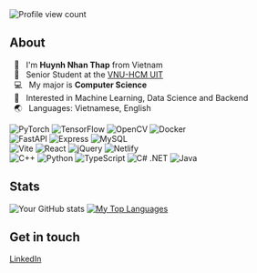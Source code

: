 <img alt="Profile view count" src="https://komarev.com/ghpvc/?username=hnthap&color=blue" />
      
<h2>About</h2>

&nbsp; 👋 &nbsp; I'm <strong>Huynh Nhan Thap</strong> from Vietnam<br/>
&nbsp; 🏫 &nbsp; Senior Student at the <a href="https://en.uit.edu.vn">VNU-HCM UIT</a></br>
&nbsp; 💻 &nbsp; My major is <strong>Computer Science</strong><br/>
&nbsp; 🧩 &nbsp; Interested in Machine Learning, Data Science and Backend<br/>
&nbsp; 🌏 &nbsp; Languages: Vietnamese, English<br/>

![PyTorch](https://img.shields.io/badge/-PyTorch-EE4C2C?style=flat-square&logo=PyTorch&logoColor=white)
![TensorFlow](https://img.shields.io/badge/-TensorFlow-FF6F00?style=flat-square&logo=TensorFlow&logoColor=white)
![OpenCV](https://img.shields.io/badge/-OpenCV-5C3EE8?style=flat-square&logo=OpenCV&logoColor=white)
![Docker](https://img.shields.io/badge/-Docker-46a2f1?style=flat-square&logo=docker&logoColor=white)
<br/>
![FastAPI](https://img.shields.io/badge/-FastAPI-009688?style=flat-square&logo=FastAPI&logoColor=white)
![Express](https://img.shields.io/badge/-ExpressJS-gray?style=flat-square&logo=Express&logoColor=white)
![MySQL](https://img.shields.io/badge/-MySQL-003B57?style=flat-square&logo=mysql&logoColor=white)
<br/>
![Vite](https://img.shields.io/badge/-Vite-646CFF?style=flat-square&logo=Vite&logoColor=white)
![React](https://img.shields.io/badge/-React-45b8d8?style=flat-square&logo=react&logoColor=white)
![jQuery](https://img.shields.io/badge/-jQuery-007BA7?style=flat-square&logo=jQuery&logoColor=white)
![Netlify](https://img.shields.io/badge/-Netlify-00C7B7?style=flat-square&logo=Netlify&logoColor=white)
<br/>
![C++](https://img.shields.io/badge/-C%2B%2B-00599C?style=flat-square&logo=cplusplus&logoColor=white)
![Python](https://img.shields.io/badge/-Python-3776AB?style=flat-square&logo=python&logoColor=white)
![TypeScript](https://img.shields.io/badge/-TypeScript-007ACC?style=flat-square&logo=typescript&logoColor=white)
![C# .NET](https://img.shields.io/badge/-.NET-512BD4?style=flat-square&logo=dotnet&logoColor=white)
![Java](https://img.shields.io/badge/-Java-yellow?style=flat-square&logo=java&logoColor=white)

<h2>Stats</h2>

<img alt="Your GitHub stats" src="https://github-readme-stats.vercel.app/api?username=hnthap&layout=compact&show_icons=true&hide_border=true&hide_rank=true&theme=dark" />

<a href="https://github.com/hnthap?tab=repositories">
  <img alt="My Top Languages" src="https://github-readme-stats.vercel.app/api/top-langs/?username=hnthap&layout=compact&show_icons=true&hide_border=true&hide=jupyter%20notebook&theme=dark" />
</a>

<h2>Get in touch</h2>

<a href="https://www.linkedin.com/in/huynh-nhan-t-4ab735337/">LinkedIn</a>

<!--
## Skills

### Languages

![C](https://img.shields.io/badge/-C-A8B9CC?style=flat-square&logo=C&logoColor=white)
![C++](https://img.shields.io/badge/-C%2B%2B-00599C?style=flat-square&logo=cplusplus&logoColor=white)
![JavaScript](https://img.shields.io/badge/-JavaScript-f7df1c?style=flat-square&logo=javascript&logoColor=black)
![TypeScript](https://img.shields.io/badge/-TypeScript-007ACC?style=flat-square&logo=typescript&logoColor=white)
![C# .NET](https://img.shields.io/badge/-.NET-512BD4?style=flat-square&logo=dotnet&logoColor=white)
![Python](https://img.shields.io/badge/-Python-3776AB?style=flat-square&logo=python&logoColor=white)
![R](https://img.shields.io/badge/-R-276DC3?style=flat-square&logo=R&logoColor=white)
![Java](https://img.shields.io/badge/-Java-blue?style=flat-square&logo=c-sharp&logoColor=white)
![HTML5](https://img.shields.io/badge/-HTML5-E34F26?style=flat-square&logo=html5&logoColor=white)
![CSS3](https://img.shields.io/badge/-CSS3-1572B6?style=flat-square&logo=css3&logoColor=white)
![Rust](https://img.shields.io/badge/-Rust-000000?style=flat-square&logo=Rust&logoColor=white)
![GNU Bash](https://img.shields.io/badge/-GNU%20Bash-4EAA25?style=flat-square&logo=gnubash&logoColor=white)
![PowerShell](https://img.shields.io/badge/-PowerShell-skyblue?style=flat-square&logo=PowerShell&logoColor=white)
![LaTeX](https://img.shields.io/badge/-LaTeX-008080?style=flat-square&logo=latex&logoColor=white)

### Machine Learning

![PyTorch](https://img.shields.io/badge/-PyTorch-EE4C2C?style=flat-square&logo=PyTorch&logoColor=white)
![TensorFlow](https://img.shields.io/badge/-TensorFlow-FF6F00?style=flat-square&logo=TensorFlow&logoColor=white)
![Keras](https://img.shields.io/badge/-Keras-D00000?style=flat-square&logo=Keras&logoColor=white)
![OpenCV](https://img.shields.io/badge/-OpenCV-5C3EE8?style=flat-square&logo=OpenCV&logoColor=white)
![NumPy](https://img.shields.io/badge/-NumPy-013243?style=flat-square&logo=NumPy&logoColor=white)
![Pandas](https://img.shields.io/badge/-Pandas-150458?style=flat-square&logo=Pandas&logoColor=white)
![Jupyter](https://img.shields.io/badge/-Jupyter-F37626?style=flat-square&logo=Jupyter&logoColor=white)

### Databases & Applications

![SQLite](https://img.shields.io/badge/-SQLite-003B57?style=flat-square&logo=SQLite&logoColor=white)
![MySQL](https://img.shields.io/badge/-MySQL-4479A1?style=flat-square&logo=MySQL&logoColor=white)
![Microsoft SQL Server](https://img.shields.io/badge/-Microsoft%20SQL%20Server-5294E2?style=flat-square&logo=MSSQL&logoColor=white)

![Nodejs](https://img.shields.io/badge/-NodeJS-43853d?style=flat-square&logo=Node.js&logoColor=white)
![Express](https://img.shields.io/badge/-ExpressJS-000000?style=flat-square&logo=Express&logoColor=white)
![FastAPI](https://img.shields.io/badge/-FastAPI-009688?style=flat-square&logo=FastAPI&logoColor=white)
![Vite](https://img.shields.io/badge/-Vite-646CFF?style=flat-square&logo=Vite&logoColor=white)
![CMake](https://img.shields.io/badge/-CMake-064F8C?style=flat-square&logo=cmake&logoColor)
![dotenv](https://img.shields.io/badge/-.ENV-ECD53F?style=flat-square&logo=dotenv&logoColor=white)
![Gradle](https://img.shields.io/badge/-Gradle-02303A?style=flat-square&logo=Gradle&logoColor=white)
![Selenium](https://img.shields.io/badge/-Selenium-43B02A?style=flat-square&logo=Selenium&logoColor=white)
![Expo](https://img.shields.io/badge/-Expo-000020?style=flat-square&logo=Expo&logoColor=white)
![Streamlit](https://img.shields.io/badge/-Streamlit-FF4B4B?style=flat-square&logo=Streamlit&logoColor=white)
![github actions](https://img.shields.io/badge/-GitHub_Actions-2088FF?style=flat-square&logo=github-actions&logoColor=white)
![Netlify](https://img.shields.io/badge/-Netlify-00C7B7?style=flat-square&logo=Netlify&logoColor=white)

![OpenGL](https://img.shields.io/badge/-OpenGL-5586A4?style=flat-square&logo=OpenGL&logoColor=white)
![ThreeJS](https://img.shields.io/badge/-ThreeJS-000000?style=flat-square&logo=Three.JS&logoColor=white)
![React](https://img.shields.io/badge/-React-45b8d8?style=flat-square&logo=react&logoColor=white)
![Styled Components](https://img.shields.io/badge/-Styled_Components-db7092?style=flat-square&logo=styled-components&logoColor=white)
![Tailwind CSS](https://img.shields.io/badge/-Tailwind%20CSS-06B6D4?style=flat-square&logo=tailwindcss&logoColor=white)

### Tools

![VS Code](https://img.shields.io/badge/-Visual%20Studio%20Code-blue?style=flat-square&logo=VS%20Code&logoColor=white)
![git](https://img.shields.io/badge/-Git-F05032?style=flat-square&logo=git&logoColor=white)
![npm](https://img.shields.io/badge/-NPM-CB3837?style=flat-square&logo=npm&logoColor=white)
![pip](https://img.shields.io/badge/-PyPI-3775A9?style=flat-square&logo=PyPI&logoColor=white)
![choco](https://img.shields.io/badge/-Chocolatey-80B5E3?style=flat-square&logo=Chocolatey&logoColor=white)
![Google Docs](https://img.shields.io/badge/-Google%20Docs-4285F4?style=flat-square&logo=google%20docs&logoColor=white)
![Google Sheets](https://img.shields.io/badge/-Google%20Sheets-34A853?style=flat-square&logo=google%20sheets&logoColor=white)
![Google Slides](https://img.shields.io/badge/-Google%20Slides-FBBC04?style=flat-square&logo=google%20slides&logoColor=white)
![7Zip](https://img.shields.io/badge/-7Zip-000000?style=flat-square&logo=7Zip&logoColor=white)
![Canva](https://img.shields.io/badge/-Canva-00C4CC?style=flat-square&logo=canva&logoColor=white)
![RStudio IDE](https://img.shields.io/badge/-RStudio%20IDE-75AADB?style=flat-square&logo=rstudioide&logoColor=white)
![Nano](https://img.shields.io/badge/-Nano-4A90E2?style=flat-square&logo=Nano&logoColor=white)
![VS](https://img.shields.io/badge/-Visual%20Studio-512BD4?style=flat-square&logo=VS&logoColor=white)
![googledrive](https://img.shields.io/badge/-Google_Drive-4285F4?style=flat-square&logo=googledrive&logoColor=white)
![Overleaf](https://img.shields.io/badge/-Overleaf-47A141?style=flat-square&logo=Overleaf&logoColor=white)

-->

<!-- ![Your GitHub stats](https://github-readme-stats.vercel.app/api?username=hnthap&layout=compact&theme=dark&show_icons=true&text_bold=false&hide_border=true) -->
<!-- [![GitHub Streak](https://github-readme-streak-stats.herokuapp.com?user=hnthap&theme=dark&hide_border=true)](https://git.io/streak-stats) -->

<!---
hnthap/hnthap is a ✨ special ✨ repository because its `README.md` (this file) appears on your GitHub profile.
You can click the Preview link to take a look at your changes.
--->
